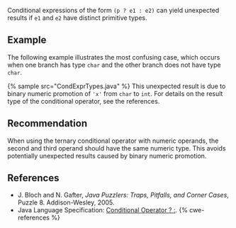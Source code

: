 Conditional expressions of the form `(p ? e1 : e2)` can yield unexpected results if `e1` and `e2` have distinct primitive types.


## Example
The following example illustrates the most confusing case, which occurs when one branch has type `char` and the other branch does not have type `char`.

{% sample src="CondExprTypes.java" %}
This unexpected result is due to binary numeric promotion of `'x'` from `char` to `int`. For details on the result type of the conditional operator, see the references.


## Recommendation
When using the ternary conditional operator with numeric operands, the second and third operand should have the same numeric type. This avoids potentially unexpected results caused by binary numeric promotion.


## References
* J. Bloch and N. Gafter, *Java Puzzlers: Traps, Pitfalls, and Corner Cases*, Puzzle 8. Addison-Wesley, 2005.
* Java Language Specification: [Conditional Operator ? :](https://docs.oracle.com/javase/specs/jls/se11/html/jls-15.html#jls-15.25).
{% cwe-references %}
